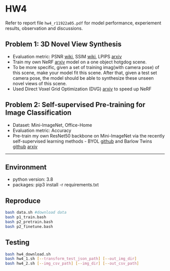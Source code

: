 # HW4

Refer to report file `hw4_r11922a05.pdf` for model performance, experiement results, observation and discussions. 

## Problem 1: 3D Novel View Synthesis
- Evaluation metric: PSNR [wiki](https://en.wikipedia.org/wiki/Peak_signal-to-noise_ratio), SSIM [wiki](https://en.wikipedia.org/wiki/Structural_similarity), LPIPS [arxiv](https://arxiv.org/abs/1801.03924)
- Train my own NeRF [arxiv](https://arxiv.org/abs/2003.08934) model on a one object hotgdog scene.
- To be more specific, given a set of training imag(with camera pose) of this scene, make your model fit this scene. After that, given a test set camera pose, the model should be able to synthesize these unseen novel views of this scene.
- Used Direct Voxel Grid Optimization (DVG) [arxiv](https://arxiv.org/abs/2111.11) to speed up NeRF

## Problem 2: Self-supervised Pre-training for Image Classification 
- Dataset: Mini-ImageNet, Office-Home
- Evaluation metric: Accuracy
- Pre-train my own ResNet50 backbone on Mini-ImageNet via the recently self-supervised learning methods - BYOL [github](https://github.com/lucidrains/byol-pytorch) and Barlow Twins [github](https://github.com/facebookresearch/barlowtwins) [arxiv](https://arxiv.org/abs/2006.0773)

---

## Environment
- python version: 3.8
- packages: pip3 install -r requirements.txt

## Reproduce
```bash
bash data.sh #download data
bash p1_train.bash
bash p2_pretrain.bash
bash p2_finetune.bash
```
## Testing
```bash
bash hw4_download.sh
bash hw4_1.sh [--transform_test_json_path] [--out_img_dir]
bash hw4_2.sh [--img_csv_path] [--img_dir] [--out_csv_path]
```